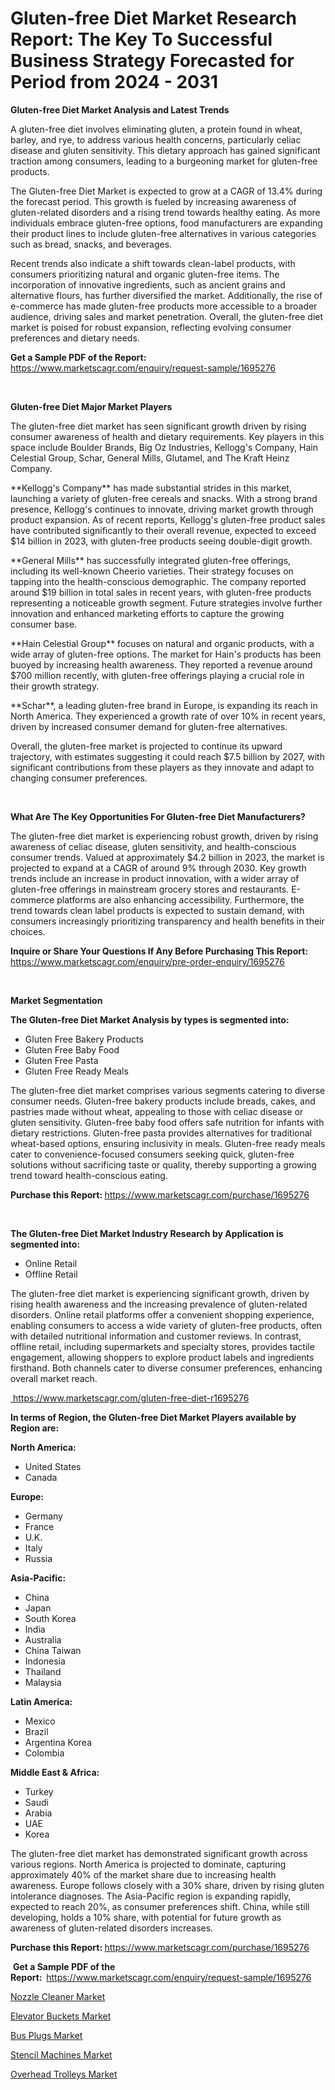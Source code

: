 <p><h1>Gluten-free Diet Market Research Report: The Key To Successful Business Strategy Forecasted for Period from 2024 - 2031</h1></p><p><strong>Gluten-free Diet Market Analysis and Latest Trends</strong></p>
<p><p>A gluten-free diet involves eliminating gluten, a protein found in wheat, barley, and rye, to address various health concerns, particularly celiac disease and gluten sensitivity. This dietary approach has gained significant traction among consumers, leading to a burgeoning market for gluten-free products. </p><p>The Gluten-free Diet Market is expected to grow at a CAGR of 13.4% during the forecast period. This growth is fueled by increasing awareness of gluten-related disorders and a rising trend towards healthy eating. As more individuals embrace gluten-free options, food manufacturers are expanding their product lines to include gluten-free alternatives in various categories such as bread, snacks, and beverages.</p><p>Recent trends also indicate a shift towards clean-label products, with consumers prioritizing natural and organic gluten-free items. The incorporation of innovative ingredients, such as ancient grains and alternative flours, has further diversified the market. Additionally, the rise of e-commerce has made gluten-free products more accessible to a broader audience, driving sales and market penetration. Overall, the gluten-free diet market is poised for robust expansion, reflecting evolving consumer preferences and dietary needs.</p></p>
<p><strong>Get a Sample PDF of the Report:&nbsp;</strong> <a href="https://www.marketscagr.com/enquiry/request-sample/1695276?utm_campaign=1884&utm_medium=2&utm_source=Github&utm_content=ia&utm_term=17122024&utm_id=gluten-free-diet">https://www.marketscagr.com/enquiry/request-sample/1695276</a></p>
<p>&nbsp;</p>
<p><strong>Gluten-free Diet Major Market Players</strong></p>
<p><p>The gluten-free diet market has seen significant growth driven by rising consumer awareness of health and dietary requirements. Key players in this space include Boulder Brands, Big Oz Industries, Kellogg's Company, Hain Celestial Group, Schar, General Mills, Glutamel, and The Kraft Heinz Company.</p><p>**Kellogg's Company** has made substantial strides in this market, launching a variety of gluten-free cereals and snacks. With a strong brand presence, Kellogg's continues to innovate, driving market growth through product expansion. As of recent reports, Kellogg's gluten-free product sales have contributed significantly to their overall revenue, expected to exceed $14 billion in 2023, with gluten-free products seeing double-digit growth.</p><p>**General Mills** has successfully integrated gluten-free offerings, including its well-known Cheerio varieties. Their strategy focuses on tapping into the health-conscious demographic. The company reported around $19 billion in total sales in recent years, with gluten-free products representing a noticeable growth segment. Future strategies involve further innovation and enhanced marketing efforts to capture the growing consumer base.</p><p>**Hain Celestial Group** focuses on natural and organic products, with a wide array of gluten-free options. The market for Hain's products has been buoyed by increasing health awareness. They reported a revenue around $700 million recently, with gluten-free offerings playing a crucial role in their growth strategy.</p><p>**Schar**, a leading gluten-free brand in Europe, is expanding its reach in North America. They experienced a growth rate of over 10% in recent years, driven by increased consumer demand for gluten-free alternatives.</p><p>Overall, the gluten-free market is projected to continue its upward trajectory, with estimates suggesting it could reach $7.5 billion by 2027, with significant contributions from these players as they innovate and adapt to changing consumer preferences.</p></p>
<p>&nbsp;</p>
<p><strong>What Are The Key Opportunities For Gluten-free Diet Manufacturers?</strong></p>
<p><p>The gluten-free diet market is experiencing robust growth, driven by rising awareness of celiac disease, gluten sensitivity, and health-conscious consumer trends. Valued at approximately $4.2 billion in 2023, the market is projected to expand at a CAGR of around 9% through 2030. Key growth trends include an increase in product innovation, with a wider array of gluten-free offerings in mainstream grocery stores and restaurants. E-commerce platforms are also enhancing accessibility. Furthermore, the trend towards clean label products is expected to sustain demand, with consumers increasingly prioritizing transparency and health benefits in their choices.</p></p>
<p><strong>Inquire or Share Your Questions If Any Before Purchasing This Report:</strong> <a href="https://www.marketscagr.com/enquiry/pre-order-enquiry/1695276?utm_campaign=1884&utm_medium=2&utm_source=Github&utm_content=ia&utm_term=17122024&utm_id=gluten-free-diet">https://www.marketscagr.com/enquiry/pre-order-enquiry/1695276</a></p>
<p>&nbsp;</p>
<p><strong>Market Segmentation</strong></p>
<p><strong>The Gluten-free Diet Market Analysis by types is segmented into:</strong></p>
<p><ul><li>Gluten Free Bakery Products</li><li>Gluten Free Baby Food</li><li>Gluten Free Pasta</li><li>Gluten Free Ready Meals</li></ul></p>
<p><p>The gluten-free diet market comprises various segments catering to diverse consumer needs. Gluten-free bakery products include breads, cakes, and pastries made without wheat, appealing to those with celiac disease or gluten sensitivity. Gluten-free baby food offers safe nutrition for infants with dietary restrictions. Gluten-free pasta provides alternatives for traditional wheat-based options, ensuring inclusivity in meals. Gluten-free ready meals cater to convenience-focused consumers seeking quick, gluten-free solutions without sacrificing taste or quality, thereby supporting a growing trend toward health-conscious eating.</p></p>
<p><strong>Purchase this Report:&nbsp;</strong><a href="https://www.marketscagr.com/purchase/1695276?utm_campaign=1884&utm_medium=2&utm_source=Github&utm_content=ia&utm_term=17122024&utm_id=gluten-free-diet">https://www.marketscagr.com/purchase/1695276</a></p>
<p>&nbsp;</p>
<p><strong>The Gluten-free Diet Market Industry Research by Application is segmented into:</strong></p>
<p><ul><li>Online Retail</li><li>Offline Retail</li></ul></p>
<p><p>The gluten-free diet market is experiencing significant growth, driven by rising health awareness and the increasing prevalence of gluten-related disorders. Online retail platforms offer a convenient shopping experience, enabling consumers to access a wide variety of gluten-free products, often with detailed nutritional information and customer reviews. In contrast, offline retail, including supermarkets and specialty stores, provides tactile engagement, allowing shoppers to explore product labels and ingredients firsthand. Both channels cater to diverse consumer preferences, enhancing overall market reach.</p></p>
<p><a href="https://www.marketscagr.com/gluten-free-diet-r1695276?utm_campaign=1884&utm_medium=2&utm_source=Github&utm_content=ia&utm_term=17122024&utm_id=gluten-free-diet">&nbsp;https://www.marketscagr.com/gluten-free-diet-r1695276</a></p>
<p><strong>In terms of Region, the Gluten-free Diet Market Players available by Region are:</strong></p>
<p>
    <p> <strong> North America: </strong>
        <ul>
            <li>United States</li>
            <li>Canada</li>
        </ul>
        </p> 
    <p> <strong> Europe: </strong>
        <ul>
            <li>Germany</li>
            <li>France</li>
            <li>U.K.</li>
            <li>Italy</li>
            <li>Russia</li>
        </ul>
        </p> 
    <p> <strong> Asia-Pacific: </strong>
        <ul>
            <li>China</li>
            <li>Japan</li>
            <li>South Korea</li>
            <li>India</li>
            <li>Australia</li>
            <li>China Taiwan</li>
            <li>Indonesia</li>
            <li>Thailand</li>
            <li>Malaysia</li>
        </ul>
        </p> 
    <p> <strong> Latin America: </strong>
        <ul>
            <li>Mexico</li>
            <li>Brazil</li>
            <li>Argentina Korea</li>
            <li>Colombia</li>
        </ul>
        </p> 
    <p> <strong> Middle East & Africa: </strong>
        <ul>
            <li>Turkey</li>
            <li>Saudi</li>
            <li>Arabia</li>
            <li>UAE</li>
            <li>Korea</li>
        </ul>
    </p>
    </p>
<p><p>The gluten-free diet market has demonstrated significant growth across various regions. North America is projected to dominate, capturing approximately 40% of the market share due to increasing health awareness. Europe follows closely with a 30% share, driven by rising gluten intolerance diagnoses. The Asia-Pacific region is expanding rapidly, expected to reach 20%, as consumer preferences shift. China, while still developing, holds a 10% share, with potential for future growth as awareness of gluten-related disorders increases.</p></p>
<p><strong>Purchase this Report: </strong><a href="https://www.marketscagr.com/purchase/1695276?utm_campaign=1884&utm_medium=2&utm_source=Github&utm_content=ia&utm_term=17122024&utm_id=gluten-free-diet">https://www.marketscagr.com/purchase/1695276</a></p>
<p>&nbsp;<strong>Get a Sample PDF of the Report:&nbsp;&nbsp;</strong><a href="https://www.marketscagr.com/enquiry/request-sample/1695276?utm_campaign=1884&utm_medium=2&utm_source=Github&utm_content=ia&utm_term=17122024&utm_id=gluten-free-diet">https://www.marketscagr.com/enquiry/request-sample/1695276</a></p>
<p><strong></strong></p>
<p><p><a href="https://github.com/pizolina/Market-Research-Report-List-6/blob/main/nozzle-cleaner-market.md?utm_campaign=1884&utm_medium=2&utm_source=Github&utm_content=ia&utm_term=17122024&utm_id=gluten-free-diet">Nozzle Cleaner Market</a></p><p><a href="https://www.linkedin.com/pulse/sustaining-industry-growth-study-elevator-buckets-market-fylnf?utm_campaign=1884&utm_medium=2&utm_source=Github&utm_content=ia&utm_term=17122024&utm_id=gluten-free-diet">Elevator Buckets Market</a></p><p><a href="https://www.linkedin.com/pulse/bus-plugs-market-projections-insights-valuation-cagr-134-za4ff?utm_campaign=1884&utm_medium=2&utm_source=Github&utm_content=ia&utm_term=17122024&utm_id=gluten-free-diet">Bus Plugs Market</a></p><p><a href="https://www.linkedin.com/pulse/comprehensive-analysis-stencil-machines-market-size-share-revenue-4ux7f?utm_campaign=1884&utm_medium=2&utm_source=Github&utm_content=ia&utm_term=17122024&utm_id=gluten-free-diet">Stencil Machines Market</a></p><p><a href="https://www.linkedin.com/pulse/insightful-overhead-trolleys-market-trends-growth-opportunities-jruff?utm_campaign=1884&utm_medium=2&utm_source=Github&utm_content=ia&utm_term=17122024&utm_id=gluten-free-diet">Overhead Trolleys Market</a></p></p>